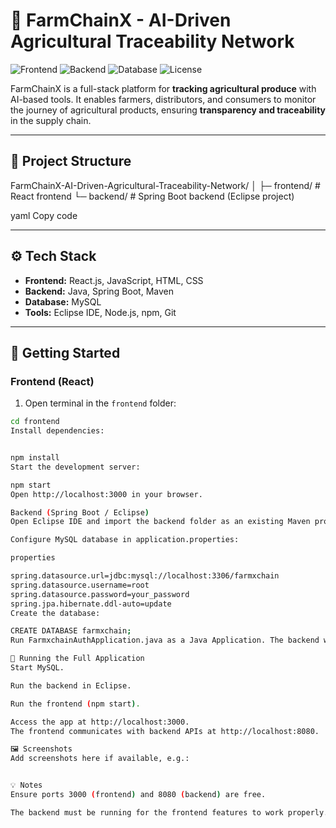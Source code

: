 # 🌾 FarmChainX - AI-Driven Agricultural Traceability Network

![Frontend](https://img.shields.io/badge/Frontend-React-blue)
![Backend](https://img.shields.io/badge/Backend-SpringBoot-brightgreen)
![Database](https://img.shields.io/badge/Database-MySQL-orange)
![License](https://img.shields.io/badge/License-MIT-lightgrey)

FarmChainX is a full-stack platform for **tracking agricultural produce** with AI-based tools. It enables farmers, distributors, and consumers to monitor the journey of agricultural products, ensuring **transparency and traceability** in the supply chain.

---

## 📂 Project Structure

FarmChainX-AI-Driven-Agricultural-Traceability-Network/
│
├─ frontend/ # React frontend
└─ backend/ # Spring Boot backend (Eclipse project)

yaml
Copy code

---

## ⚙️ Tech Stack

- **Frontend:** React.js, JavaScript, HTML, CSS  
- **Backend:** Java, Spring Boot, Maven  
- **Database:** MySQL  
- **Tools:** Eclipse IDE, Node.js, npm, Git  

---

## 🚀 Getting Started

### Frontend (React)

1. Open terminal in the `frontend` folder:

```bash
cd frontend
Install dependencies:


npm install
Start the development server:

npm start
Open http://localhost:3000 in your browser.

Backend (Spring Boot / Eclipse)
Open Eclipse IDE and import the backend folder as an existing Maven project.

Configure MySQL database in application.properties:

properties

spring.datasource.url=jdbc:mysql://localhost:3306/farmxchain
spring.datasource.username=root
spring.datasource.password=your_password
spring.jpa.hibernate.ddl-auto=update
Create the database:

CREATE DATABASE farmxchain;
Run FarmxchainAuthApplication.java as a Java Application. The backend will start on http://localhost:8080.

🔄 Running the Full Application
Start MySQL.

Run the backend in Eclipse.

Run the frontend (npm start).

Access the app at http://localhost:3000.
The frontend communicates with backend APIs at http://localhost:8080.

🖼 Screenshots
Add screenshots here if available, e.g.:


💡 Notes
Ensure ports 3000 (frontend) and 8080 (backend) are free.

The backend must be running for the frontend features to work properly.
